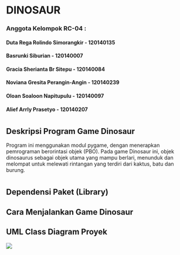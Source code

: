 # DINOSAUR
### Anggota Kelompok RC-04 :
#### Duta Rega Rolindo Simorangkir - 120140135
#### Basrunki Siburian - 120140007
#### Gracia Sherianta Br Sitepu - 120140084
#### Noviana Gresita Perangin-Angin - 120140239
#### Oloan Soaloon Napitupulu - 120140097
#### Alief Arrly Prasetyo - 120140207
#
## Deskripsi Program Game Dinosaur
Program ini menggunakan modul pygame, dengan menerapkan pemrograman berorintasi objek (PBO). Pada game Dinosaur ini, objek dinosaurus sebagai objek utama 
yang mampu berlari, menunduk dan melompat untuk melewati rintangan yang terdiri dari kaktus, batu dan burung.
#
## Dependensi Paket (Library)


## Cara Menjalankan Game Dinosaur


## UML Class Diagram Proyek
![](https://user-images.githubusercontent.com/90511661/171586061-8b8d0466-a3cf-424f-af88-3912b6e11076.jpeg)

